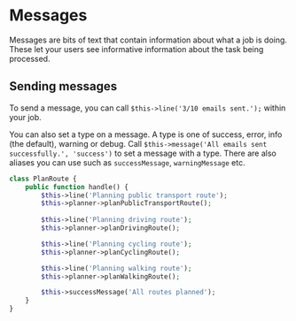 # Messages

Messages are bits of text that contain information about what a job is doing. These let your users see informative information about the task being processed.

## Sending messages 

To send a message, you can call `$this->line('3/10 emails sent.');` within your job.

You can also set a type on a message. A type is one of success, error, info (the default), warning or debug. Call `$this->message('All emails sent successfully.', 'success')` to set a message with a type. There are also aliases you can use such as `successMessage`, `warningMessage` etc.

```php
class PlanRoute {
    public function handle() {
        $this->line('Planning public transport route');
        $this->planner->planPublicTransportRoute();
        
        $this->line('Planning driving route');
        $this->planner->planDrivingRoute();

        $this->line('Planning cycling route');
        $this->planner->planCyclingRoute();

        $this->line('Planning walking route');
        $this->planner->planWalkingRoute();

        $this->successMessage('All routes planned');
    }
}
```

